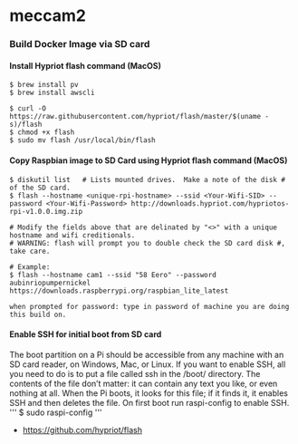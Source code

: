 # meccam2

###  Build Docker Image via SD card
#### Install Hypriot flash command (MacOS)
```
$ brew install pv  
$ brew install awscli  

$ curl -O https://raw.githubusercontent.com/hypriot/flash/master/$(uname -s)/flash  
$ chmod +x flash  
$ sudo mv flash /usr/local/bin/flash  
```
#### Copy Raspbian image to SD Card using Hypriot flash command (MacOS)
```
$ diskutil list   # Lists mounted drives.  Make a note of the disk # of the SD card.  
$ flash --hostname <unique-rpi-hostname> --ssid <Your-Wifi-SID> --password <Your-Wifi-Password> http://downloads.hypriot.com/hypriotos-rpi-v1.0.0.img.zip  

# Modify the fields above that are delinated by "<>" with a unique hostname and wifi creditionals.
# WARNING: flash will prompt you to double check the SD card disk #, take care.

# Example:  
$ flash --hostname cam1 --ssid "58 Eero" --password aubinriopumpernickel https://downloads.raspberrypi.org/raspbian_lite_latest

when prompted for password: type in password of machine you are doing this build on.
```
#### Enable SSH for initial boot from SD card
The boot partition on a Pi should be accessible from any machine with an SD card reader, on Windows, Mac, or Linux. If you want to enable SSH, all you need to do is to put a file called ssh in the /boot/ directory. The contents of the file don’t matter: it can contain any text you like, or even nothing at all. When the Pi boots, it looks for this file; if it finds it, it enables SSH and then deletes the file.  On first boot run raspi-config to enable SSH.
'''
$ sudo raspi-config
'''

* https://github.com/hypriot/flash  
